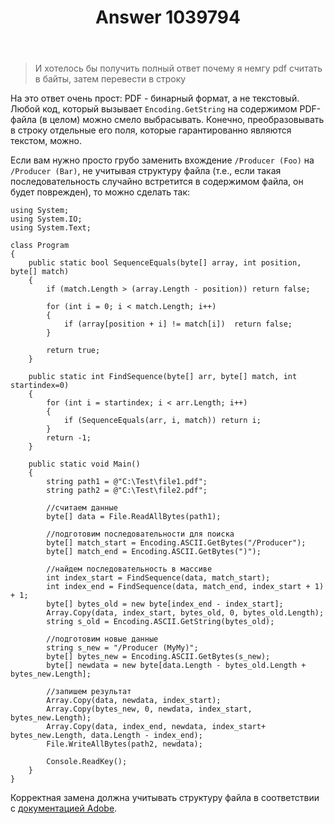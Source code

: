 ﻿---
title: "Answer 1039794"
se.owner.user_id: 240512
se.owner.display_name: "MSDN.WhiteKnight"
se.owner.link: "https://ru.stackoverflow.com/users/240512/msdn-whiteknight"
se.answer_id: 1039794
se.question_id: 1037304
se.post_type: answer
se.score: 2
se.is_accepted: True
---
<blockquote>
  <p>И хотелось бы получить полный ответ почему я немгу pdf считать в байты, затем перевести в строку </p>
</blockquote>

<p>На это ответ очень прост: PDF - бинарный формат, а не текстовый. Любой код, который вызывает <code>Encoding.GetString</code> на содержимом PDF-файла (в целом) можно смело выбрасывать. Конечно, преобразовывать в строку отдельные его поля, которые гарантированно являются текстом, можно.</p>

<p>Если вам нужно просто грубо заменить вхождение <code>/Producer (Foo)</code> на <code>/Producer (Bar)</code>, не учитывая структуру файла (т.е., если такая последовательность случайно встретится в содержимом файла, он будет поврежден), то можно сделать так:</p>

<pre><code>using System;
using System.IO;
using System.Text;

class Program
{
    public static bool SequenceEquals(byte[] array, int position, byte[] match)
    {
        if (match.Length &gt; (array.Length - position)) return false;

        for (int i = 0; i &lt; match.Length; i++)
        {
            if (array[position + i] != match[i])  return false;
        }

        return true;
    }

    public static int FindSequence(byte[] arr, byte[] match, int startindex=0)
    {
        for (int i = startindex; i &lt; arr.Length; i++)
        {
            if (SequenceEquals(arr, i, match)) return i;
        }
        return -1;
    }

    public static void Main()
    {        
        string path1 = @"C:\Test\file1.pdf";
        string path2 = @"C:\Test\file2.pdf";

        //считаем данные
        byte[] data = File.ReadAllBytes(path1);

        //подготовим последовательности для поиска
        byte[] match_start = Encoding.ASCII.GetBytes("/Producer");
        byte[] match_end = Encoding.ASCII.GetBytes(")");

        //найдем последовательность в массиве
        int index_start = FindSequence(data, match_start);           
        int index_end = FindSequence(data, match_end, index_start + 1) + 1;
        byte[] bytes_old = new byte[index_end - index_start];
        Array.Copy(data, index_start, bytes_old, 0, bytes_old.Length);
        string s_old = Encoding.ASCII.GetString(bytes_old);

        //подготовим новые данные
        string s_new = "/Producer (MyMy)";
        byte[] bytes_new = Encoding.ASCII.GetBytes(s_new);
        byte[] newdata = new byte[data.Length - bytes_old.Length + bytes_new.Length];

        //запишем результат
        Array.Copy(data, newdata, index_start);
        Array.Copy(bytes_new, 0, newdata, index_start, bytes_new.Length);
        Array.Copy(data, index_end, newdata, index_start+ bytes_new.Length, data.Length - index_end);
        File.WriteAllBytes(path2, newdata);

        Console.ReadKey();
    }
}
</code></pre>

<p>Корректная замена должна учитывать структуру файла в соответствии с <a href="https://www.adobe.com/content/dam/acom/en/devnet/pdf/pdf_reference_archive/PDFReference.pdf" rel="nofollow noreferrer">документацией Adobe</a>. </p>
